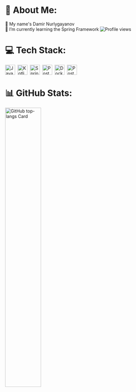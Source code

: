 # 💫 About Me:
🤝 My name's Damir Nurlygayanov<br>🌱 I’m currently learning the Spring Framework
![Profile views](https://komarev.com/ghpvc/?username=l-salaga-l&label=Profile%20views&color=0e75b6&style=flat)



# 💻 Tech Stack:
<div style="display: flex; flex-wrap: wrap; gap: 4px; justify-content: left;"><img src="https://img.shields.io/badge/Java-007396?logo=java&logoColor=white" height="32" alt="Java" style="margin-right: 4px"> <img src="https://img.shields.io/badge/Kotlin-7F52FF?logo=kotlin&logoColor=white" height="32" alt="Kotlin" style="margin-right: 4px"> <img src="https://img.shields.io/badge/Spring-6DB33F?logo=spring&logoColor=white" height="32" alt="Spring" style="margin-right: 4px"> <img src="https://img.shields.io/badge/PostgreSQL-316192?logo=postgresql&logoColor=white" height="32" alt="PostgreSQL" style="margin-right: 4px"> <img src="https://img.shields.io/badge/Docker-2496ED?logo=docker&logoColor=white" height="32" alt="Docker" style="margin-right: 4px"> <img src="https://img.shields.io/badge/Postman-FF6C37?logo=postman&logoColor=white" height="32" alt="Postman" style="margin-right: 4px"></div>

# 📊 GitHub Stats:
<p align="left">
  <img width="48%" src="https://github-readme-stats.vercel.app/api/top-langs?username=sushilmagare10&theme=default&hide_title=false&layout=compact&langs_count=6&hide_progress=false&card_width=400" alt="GitHub top-langs Card" />
</p>
